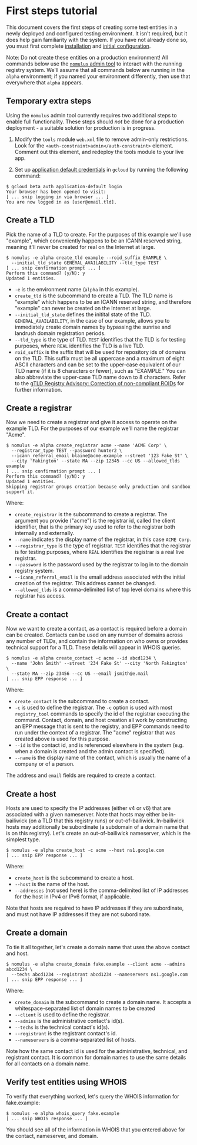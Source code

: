 # First steps tutorial

This document covers the first steps of creating some test entities in a newly
deployed and configured testing environment. It isn't required, but it does help
gain familiarity with the system. If you have not already done so, you must
first complete [installation](./install.md) and [initial
configuration](./configuration.md).

Note: Do not create these entities on a production environment! All commands
below use the [`nomulus` admin tool](./admin-tool.md) to interact with the
running registry system. We'll assume that all commands below are running in the
`alpha` environment; if you named your environment differently, then use that
everywhere that `alpha` appears.

## Temporary extra steps

Using the `nomulus` admin tool currently requires two additional steps to enable
full functionality.  These steps should _not_ be done for a production
deployment - a suitable solution for production is in progress.

1.  Modify the `tools` module `web.xml` file to remove admin-only restrictions.
    Look for the `<auth-constraint>admin</auth-constraint>` element.  Comment
    out this element, and redeploy the tools module to your live app.

2.  Set up [application default credentials][app-default-creds] in `gcloud` by
    running the following command:

```shell
$ gcloud beta auth application-default login
Your browser has been opened to visit:
[ ... snip logging in via browser ... ]
You are now logged in as [user@email.tld].
```

[app-default-creds]: https://developers.google.com/identity/protocols/application-default-credentials

## Create a TLD

Pick the name of a TLD to create. For the purposes of this example we'll use
"example", which conveniently happens to be an ICANN reserved string, meaning
it'll never be created for real on the Internet at large.

```shell
$ nomulus -e alpha create_tld example --roid_suffix EXAMPLE \
  --initial_tld_state GENERAL_AVAILABILITY --tld_type TEST
[ ... snip confirmation prompt ... ]
Perform this command? (y/N): y
Updated 1 entities.
```

*   `-e` is the environment name (`alpha` in this example).
*   `create_tld` is the subcommand to create a TLD. The TLD name is "example"
    which happens to be an ICANN reserved string, and therefore "example" can
    never be created on the Internet at large.
*   `--initial_tld_state` defines the initital state of the TLD.
    `GENERAL_AVAILABILITY`, in the case of our example, allows you to
    immediately create domain names by bypassing the sunrise and landrush domain
    registration periods.
*   `--tld_type` is the type of TLD. `TEST` identifies that the TLD is for
    testing purposes, where `REAL` identifies the TLD is a live TLD.
*   `roid_suffix` is the suffix that will be used for repository ids of domains
    on the TLD. This suffix must be all uppercase and a maximum of eight ASCII
    characters and can be set to the upper-case equivalent of our TLD name (if
    it is 8 characters or fewer), such as "EXAMPLE." You can also abbreviate the
    upper-case TLD name down to 8 characters. Refer to the [gTLD Registry
    Advisory: Correction of non-compliant ROIDs][roids] for further information.

## Create a registrar

Now we need to create a registrar and give it access to operate on the example
TLD. For the purposes of our example we'll name the registrar "Acme".

```shell
$ nomulus -e alpha create_registrar acme --name 'ACME Corp' \
  --registrar_type TEST --password hunter2 \
  --icann_referral_email blaine@acme.example --street '123 Fake St' \
  --city 'Fakington' --state MA --zip 12345 --cc US --allowed_tlds example
[ ... snip confirmation prompt ... ]
Perform this command? (y/N): y
Updated 1 entities.
Skipping registrar groups creation because only production and sandbox
support it.
```

Where:

*   `create_registrar` is the subcommand to create a registrar. The argument you
    provide ("acme") is the registrar id, called the client identifier, that is
    the primary key used to refer to the registrar both internally and
    externally.
*   `--name` indicates the display name of the registrar, in this case `ACME
    Corp`.
*   `--registrar_type` is the type of registrar. `TEST` identifies that the
    registrar is for testing purposes, where `REAL` identifies the registrar is
    a real live registrar.
*   `--password` is the password used by the registrar to log in to the domain
    registry system.
*   `--icann_referral_email` is the email address associated with the initial
    creation of the registrar. This address cannot be changed.
*   `--allowed_tlds` is a comma-delimited list of top level domains where this
    registrar has access.

## Create a contact

Now we want to create a contact, as a contact is required before a domain can be
created. Contacts can be used on any number of domains across any number of
TLDs, and contain the information on who owns or provides technical support for
a TLD. These details will appear in WHOIS queries.

```shell
$ nomulus -e alpha create_contact -c acme --id abcd1234 \
  --name 'John Smith' --street '234 Fake St' --city 'North Fakington' \
  --state MA --zip 23456 --cc US --email jsmith@e.mail
[ ... snip EPP response ... ]
```

Where:

*   `create_contact` is the subcommand to create a contact.
*   `-c` is used to define the registrar. The `-c` option is used with most
    `registry_tool` commands to specify the id of the registrar executing the
    command. Contact, domain, and host creation all work by constructing an EPP
    message that is sent to the registry, and EPP commands need to run under the
    context of a registrar. The "acme" registrar that was created above is used
    for this purpose.
*   `--id` is the contact id, and is referenced elsewhere in the system (e.g.
    when a domain is created and the admin contact is specified).
*   `--name` is the display name of the contact, which is usually the name of a
    company or of a person.

The address and `email` fields are required to create a contact.

## Create a host

Hosts are used to specify the IP addresses (either v4 or v6) that are associated
with a given nameserver. Note that hosts may either be in-bailiwick (on a TLD
that this registry runs) or out-of-bailiwick. In-bailiwick hosts may
additionally be subordinate (a subdomain of a domain name that is on this
registry). Let's create an out-of-bailiwick nameserver, which is the simplest
type.

```shell
$ nomulus -e alpha create_host -c acme --host ns1.google.com
[ ... snip EPP response ... ]
```

Where:

*   `create_host` is the subcommand to create a host.
*   `--host` is the name of the host.
*   `--addresses` (not used here) is the comma-delimited list of IP addresses
    for the host in IPv4 or IPv6 format, if applicable.

Note that hosts are required to have IP addresses if they are subordinate, and
must not have IP addresses if they are not subordinate.

## Create a domain

To tie it all together, let's create a domain name that uses the above contact
and host.

```shell
$ nomulus -e alpha create_domain fake.example --client acme --admins abcd1234 \
  --techs abcd1234 --registrant abcd1234 --nameservers ns1.google.com
[ ... snip EPP response ... ]
```

Where:

*   `create_domain` is the subcommand to create a domain name. It accepts a
    whitespace-separated list of domain names to be created
*   `--client` is used to define the registrar.
*   `--admins` is the administrative contact's id(s).
*   `--techs` is the technical contact's id(s).
*   `--registrant` is the registrant contact's id.
*   `--nameservers` is a comma-separated list of hosts.

Note how the same contact id is used for the administrative, technical, and
registrant contact. It is common for domain names to use the same details for
all contacts on a domain name.

## Verify test entities using WHOIS

To verify that everything worked, let's query the WHOIS information for
fake.example:

```shell
$ nomulus -e alpha whois_query fake.example
[ ... snip WHOIS response ... ]
```

You should see all of the information in WHOIS that you entered above for the
contact, nameserver, and domain.

[roids]: https://www.icann.org/resources/pages/correction-non-compliant-roids-2015-08-26-en

